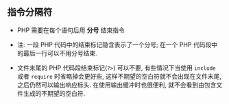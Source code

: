 ## 指令分隔符
* PHP 需要在每个语句后用 **分号** 结束指令

* 注: 一段 PHP 代码中的结束标记隐含表示了一个分号; 在一个 PHP 代码段中的最后一行可以不用分号结束.

* 文件末尾的 PHP 代码段结束标记(`?>`) 可以不要, 有些情况下当使用 `include` 或者 `require` 时省略掉会更好些, 这样不期望的空白符就不会出现在文件末尾, 之后仍然可以输出响应标头. 在使用输出缓冲时也很便利, 就不会看到由包含文件生成的不期望的空白符.
